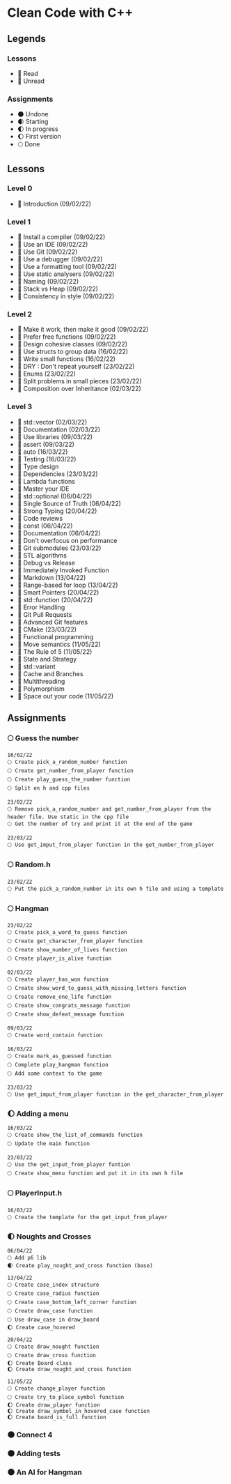 # Clean Code with C++

## Legends

### Lessons

- 📗 Read
- 📕 Unread

### Assignments

- 🌑 Undone
- 🌒 Starting
- 🌓 In progress
- 🌔 First version
- 🌕 Done

## Lessons

### Level 0

- 📗 Introduction (09/02/22)

### Level 1

- 📗 Install a compiler (09/02/22)
- 📗 Use an IDE (09/02/22)
- 📗 Use Git (09/02/22)
- 📗 Use a debugger (09/02/22)
- 📗 Use a formatting tool (09/02/22)
- 📗 Use static analysers (09/02/22)
- 📗 Naming (09/02/22)
- 📗 Stack vs Heap (09/02/22)
- 📗 Consistency in style (09/02/22)

### Level 2

- 📗 Make it work, then make it good (09/02/22)	
- 📗 Prefer free functions (09/02/22)
- 📗 Design cohesive classes (09/02/22)
- 📗 Use structs to group data (16/02/22)
- 📗 Write small functions (16/02/22)
- 📗 DRY : Don't repeat yourself (23/02/22)
- 📗 Enums (23/02/22)
- 📗 Split problems in small pieces (23/02/22)
- 📗 Composition over Inheritance (02/03/22)

### Level 3

- 📗 std::vector (02/03/22)
- 📗 Documentation (02/03/22)
- 📗 Use libraries (09/03/22)
- 📗 assert (09/03/22)
- 📗 auto (16/03/22)
- 📗 Testing (16/03/22)
- 📕 Type design
- 📗 Dependencies (23/03/22)
- 📕 Lambda functions
- 📕 Master your IDE
- 📗 std::optional (06/04/22)
- 📗 Single Source of Truth (06/04/22)
- 📗 Strong Typing (20/04/22)
- 📕 Code reviews
- 📗 const (06/04/22)
- 📗 Documentation (06/04/22)
- 📗 Don't overfocus on performance
- 📗 Git submodules (23/03/22)
- 📕 STL algorithms
- 📕 Debug vs Release
- 📕 Immediately Invoked Function
- 📗 Markdown (13/04/22)
- 📗 Range-based for loop (13/04/22)
- 📗 Smart Pointers (20/04/22)
- 📗 std::function (20/04/22)
- 📕 Error Handling
- 📗 Git Pull Requests
- 📕 Advanced Git features
- 📗 CMake (23/03/22)
- 📕 Functional programming
- 📗 Move semantics (11/05/22)
- 📗 The Rule of 5 (11/05/22)
- 📗 State and Strategy
- 📗 std::variant
- 📕 Cache and Branches
- 📕 Multithreading
- 📗 Polymorphism
- 📗 Space out your code (11/05/22)

## Assignments

### 🌕 Guess the number
    
    16/02/22
    🌕 Create pick_a_random_number function
    🌕 Create get_number_from_player function
    🌕 Create play_guess_the_number function
    🌕 Split en h and cpp files

    23/02/22
    🌕 Remove pick_a_random_number and get_number_from_player from the header file. Use static in the cpp file
    🌕 Get the number of try and print it at the end of the game

    23/03/22
    🌕 Use get_imput_from_player function in the get_number_from_player

### 🌕 Random.h

    23/02/22
    🌕 Put the pick_a_random_number in its own h file and using a template

### 🌕 Hangman

    23/02/22
    🌕 Create pick_a_word_to_guess function
    🌕 Create get_character_from_player function
    🌕 Create show_number_of_lives function
    🌕 Create player_is_alive function

    02/03/22
    🌕 Create player_has_won function
    🌕 Create show_word_to_guess_with_missing_letters function
    🌕 Create remove_one_life function
    🌕 Create show_congrats_message function
    🌕 Create show_defeat_message function

    09/03/22
    🌕 Create word_contain function

    16/03/22
    🌕 Create mark_as_guessed function
    🌕 Complete play_hangman function
    🌕 Add some context to the game

    23/03/22
    🌕 Use get_imput_from_player function in the get_character_from_player

### 🌔 Adding a menu

    16/03/22
    🌕 Create show_the_list_of_commands function
    🌕 Update the main function

    23/03/22
    🌕 Use the get_input_from_player funtion
    🌕 Create show_menu function and put it in its own h file

### 🌕 PlayerInput.h

    16/03/22
    🌕 Create the template for the get_input_from_player

### 🌓 Noughts and Crosses

    06/04/22
    🌕 Add p6 lib
    🌒 Create play_nought_and_cross function (base)

    13/04/22
    🌕 Create case_index structure
    🌕 Create case_radius function
    🌕 Create case_bottom_left_corner function
    🌕 Create draw_case function
    🌕 Use draw_case in draw_board
    🌔 Create case_hovered

    20/04/22
    🌕 Create draw_nought function
    🌕 Create draw_cross function
    🌔 Create Board class
    🌔 Create draw_nought_and_cross function

    11/05/22
    🌕 Create change_player function
    🌕 Create try_to_place_symbol function
    🌔 Create draw_player function
    🌔 Create draw_symbol_in_hovered_case function
    🌔 Create board_is_full function

### 🌑 Connect 4

### 🌑 Adding tests

### 🌑 An AI for Hangman